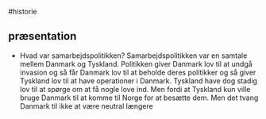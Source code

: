 #historie 

## præsentation
- Hvad var samarbejdspolitikken?
	Samarbejdspolitikken var en samtale mellem Danmark og Tyskland. Politikken giver Danmark lov til at undgå invasion og så får Danmark lov til at beholde deres politikker og så giver Tyskland lov til at have operationer i Danmark. Tyskland have dog stadig lov til at spørge om at få nogle love ind. Men fordi at Tyskland kun ville bruge Danmark til at komme til Norge for at besætte dem. Men det tvang Danmark til ikke at være neutral længere
